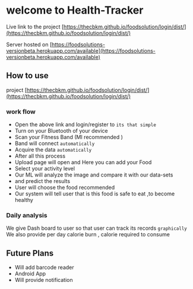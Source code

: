 # welcome to Health-Tracker
Live link to the project [https://thecbkm.github.io/foodsolution/login/dist/](https://thecbkm.github.io/foodsolution/login/dist/)

Server hosted on [https://foodsolutions-versionbeta.herokuapp.com/available](https://foodsolutions-versionbeta.herokuapp.com/available)

## How to use
 project [https://thecbkm.github.io/foodsolution/login/dist/](https://thecbkm.github.io/foodsolution/login/dist/)
 ### work flow
- Open the above link and login/register to `its that simple`
- Turn on your Bluetooth of your device 
 - Scan your Fitness Band (MI recommended ) 
 - Band will connect `automatically `
-  Acquire the data `automatically`
-  After all this process 
-  Upload page will open and Here you can add your Food 
-  Select your activity level
-  Our ML will analyze  the image and compare it with our data-sets
-  and predict the results 
-  User will choose the food recommended
 - Our system will tell user that is this food is safe to eat ,to become healthy 
 ### Daily analysis
 We give Dash board  to user so that user can track its records `graphically`
 We also provide per day calorie burn , calorie required to consume 
## Future Plans 
- Will add barcode reader
- Android App 
- Will provide notification 
